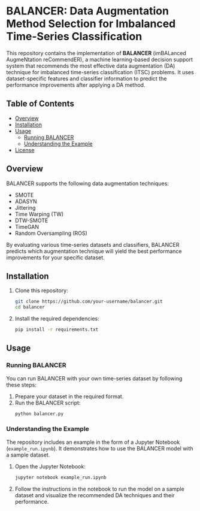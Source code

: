 
# BALANCER: Data Augmentation Method Selection for Imbalanced Time-Series Classification

This repository contains the implementation of **BALANCER** (imBALanced AugmeNtation reCommendER), a machine learning-based decision support system that recommends the most effective data augmentation (DA) technique for imbalanced time-series classification (ITSC) problems. It uses dataset-specific features and classifier information to predict the performance improvements after applying a DA method.

## Table of Contents
- [Overview](#overview)
- [Installation](#installation)
- [Usage](#usage)
  - [Running BALANCER](#running-balancer)
  - [Understanding the Example](#understanding-the-example)
- [License](#license)

## Overview

BALANCER supports the following data augmentation techniques:
- SMOTE
- ADASYN
- Jittering
- Time Warping (TW)
- DTW-SMOTE
- TimeGAN
- Random Oversampling (ROS)

By evaluating various time-series datasets and classifiers, BALANCER predicts which augmentation technique will yield the best performance improvements for your specific dataset.

## Installation

1. Clone this repository:
   ```bash
   git clone https://github.com/your-username/balancer.git
   cd balancer
   ```

2. Install the required dependencies:
   ```bash
   pip install -r requirements.txt
   ```

## Usage

### Running BALANCER

You can run BALANCER with your own time-series dataset by following these steps:

1. Prepare your dataset in the required format.
2. Run the BALANCER script:
   ```bash
   python balancer.py
   ```

### Understanding the Example

The repository includes an example in the form of a Jupyter Notebook (`example_run.ipynb`). It demonstrates how to use the BALANCER model with a sample dataset.

1. Open the Jupyter Notebook:
   ```bash
   jupyter notebook example_run.ipynb
   ```
2. Follow the instructions in the notebook to run the model on a sample dataset and visualize the recommended DA techniques and their performance.

